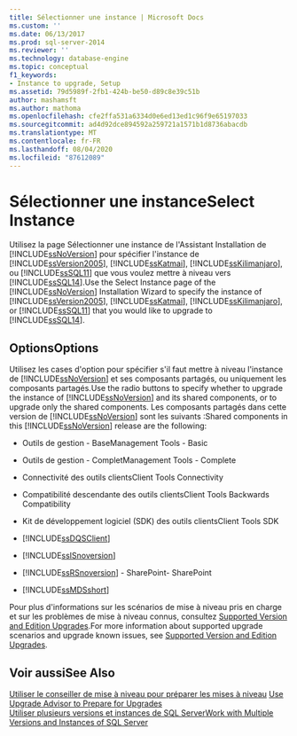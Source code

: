 ```yaml
---
title: Sélectionner une instance | Microsoft Docs
ms.custom: ''
ms.date: 06/13/2017
ms.prod: sql-server-2014
ms.reviewer: ''
ms.technology: database-engine
ms.topic: conceptual
f1_keywords:
- Instance to upgrade, Setup
ms.assetid: 79d5989f-2fb1-424b-be50-d89c8e39c51b
author: mashamsft
ms.author: mathoma
ms.openlocfilehash: cfe2ffa531a6334d0e6ed13ed1c96f9e65197033
ms.sourcegitcommit: ad4d92dce894592a259721a1571b1d8736abacdb
ms.translationtype: MT
ms.contentlocale: fr-FR
ms.lasthandoff: 08/04/2020
ms.locfileid: "87612089"
---
```

# <a name="select-instance"></a><span data-ttu-id="14970-102">Sélectionner une instance</span><span class="sxs-lookup"><span data-stu-id="14970-102">Select Instance</span></span>
  <span data-ttu-id="14970-103">Utilisez la page Sélectionner une instance de l'Assistant Installation de [!INCLUDE[ssNoVersion](../../includes/ssnoversion-md.md)] pour spécifier l'instance de [!INCLUDE[ssVersion2005](../../includes/ssversion2005-md.md)], [!INCLUDE[ssKatmai](../../includes/sskatmai-md.md)], [!INCLUDE[ssKilimanjaro](../../includes/sskilimanjaro-md.md)], ou [!INCLUDE[ssSQL11](../../includes/sssql11-md.md)] que vous voulez mettre à niveau vers [!INCLUDE[ssSQL14](../../includes/sssql14-md.md)].</span><span class="sxs-lookup"><span data-stu-id="14970-103">Use the Select Instance page of the [!INCLUDE[ssNoVersion](../../includes/ssnoversion-md.md)] Installation Wizard to specify the instance of [!INCLUDE[ssVersion2005](../../includes/ssversion2005-md.md)], [!INCLUDE[ssKatmai](../../includes/sskatmai-md.md)], [!INCLUDE[ssKilimanjaro](../../includes/sskilimanjaro-md.md)], or [!INCLUDE[ssSQL11](../../includes/sssql11-md.md)] that you would like to upgrade to [!INCLUDE[ssSQL14](../../includes/sssql14-md.md)].</span></span>  
  
## <a name="options"></a><span data-ttu-id="14970-104">Options</span><span class="sxs-lookup"><span data-stu-id="14970-104">Options</span></span>  
 <span data-ttu-id="14970-105">Utilisez les cases d'option pour spécifier s'il faut mettre à niveau l'instance de [!INCLUDE[ssNoVersion](../../includes/ssnoversion-md.md)] et ses composants partagés, ou uniquement les composants partagés.</span><span class="sxs-lookup"><span data-stu-id="14970-105">Use the radio buttons to specify whether to upgrade the instance of [!INCLUDE[ssNoVersion](../../includes/ssnoversion-md.md)] and its shared components, or to upgrade only the shared components.</span></span> <span data-ttu-id="14970-106">Les composants partagés dans cette version de [!INCLUDE[ssNoVersion](../../includes/ssnoversion-md.md)] sont les suivants :</span><span class="sxs-lookup"><span data-stu-id="14970-106">Shared components in this [!INCLUDE[ssNoVersion](../../includes/ssnoversion-md.md)] release are the following:</span></span>  
  
-   <span data-ttu-id="14970-107">Outils de gestion - Base</span><span class="sxs-lookup"><span data-stu-id="14970-107">Management Tools - Basic</span></span>  
  
-   <span data-ttu-id="14970-108">Outils de gestion - Complet</span><span class="sxs-lookup"><span data-stu-id="14970-108">Management Tools - Complete</span></span>  
  
-   <span data-ttu-id="14970-109">Connectivité des outils clients</span><span class="sxs-lookup"><span data-stu-id="14970-109">Client Tools Connectivity</span></span>  
  
-   <span data-ttu-id="14970-110">Compatibilité descendante des outils clients</span><span class="sxs-lookup"><span data-stu-id="14970-110">Client Tools Backwards Compatibility</span></span>  
  
-   <span data-ttu-id="14970-111">Kit de développement logiciel (SDK) des outils clients</span><span class="sxs-lookup"><span data-stu-id="14970-111">Client Tools SDK</span></span>  
  
-   [!INCLUDE[ssDQSClient](../../includes/ssdqsclient-md.md)]  
  
-   [!INCLUDE[ssISnoversion](../../includes/ssisnoversion-md.md)]  
  
-   [!INCLUDE[ssRSnoversion](../../includes/ssrsnoversion-md.md)] <span data-ttu-id="14970-112">- SharePoint</span><span class="sxs-lookup"><span data-stu-id="14970-112">- SharePoint</span></span>  
  
-   [!INCLUDE[ssMDSshort](../../includes/ssmdsshort-md.md)]  
  
 <span data-ttu-id="14970-113">Pour plus d'informations sur les scénarios de mise à niveau pris en charge et sur les problèmes de mise à niveau connus, consultez [Supported Version and Edition Upgrades](../../database-engine/install-windows/supported-version-and-edition-upgrades.md).</span><span class="sxs-lookup"><span data-stu-id="14970-113">For more information about supported upgrade scenarios and upgrade known issues, see [Supported Version and Edition Upgrades](../../database-engine/install-windows/supported-version-and-edition-upgrades.md).</span></span>  
  
## <a name="see-also"></a><span data-ttu-id="14970-114">Voir aussi</span><span class="sxs-lookup"><span data-stu-id="14970-114">See Also</span></span>  
 <span data-ttu-id="14970-115">[Utiliser le conseiller de mise à niveau pour préparer les mises à niveau](../../../2014/sql-server/install/use-upgrade-advisor-to-prepare-for-upgrades.md) </span><span class="sxs-lookup"><span data-stu-id="14970-115">[Use Upgrade Advisor to Prepare for Upgrades](../../../2014/sql-server/install/use-upgrade-advisor-to-prepare-for-upgrades.md) </span></span>  
 [<span data-ttu-id="14970-116">Utiliser plusieurs versions et instances de SQL Server</span><span class="sxs-lookup"><span data-stu-id="14970-116">Work with Multiple Versions and Instances of SQL Server</span></span>](../../../2014/sql-server/install/work-with-multiple-versions-and-instances-of-sql-server.md)  
  
  
